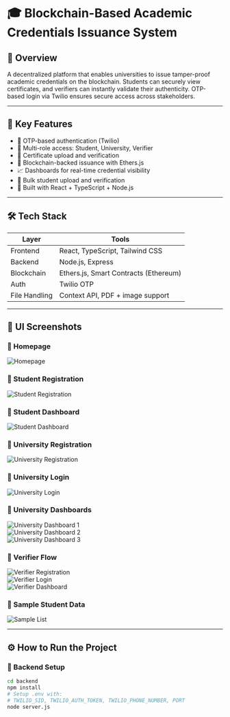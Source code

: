 # 🎓 Blockchain-Based Academic Credentials Issuance System

## 🧠 Overview

A decentralized platform that enables universities to issue tamper-proof academic credentials on the blockchain. Students can securely view certificates, and verifiers can instantly validate their authenticity. OTP-based login via Twilio ensures secure access across stakeholders.

---

## 🚀 Key Features

- 🔐 OTP-based authentication (Twilio)
- 🏫 Multi-role access: Student, University, Verifier
- 📃 Certificate upload and verification
- 🧾 Blockchain-backed issuance with Ethers.js
- 📈 Dashboards for real-time credential visibility
- 📂 Bulk student upload and verification
- 🧠 Built with React + TypeScript + Node.js

---

## 🛠️ Tech Stack

| Layer        | Tools                                |
|--------------|---------------------------------------|
| Frontend     | React, TypeScript, Tailwind CSS       |
| Backend      | Node.js, Express                      |
| Blockchain   | Ethers.js, Smart Contracts (Ethereum) |
| Auth         | Twilio OTP                            |
| File Handling| Context API, PDF + image support      |

---

## 📸 UI Screenshots

### 🔹 Homepage  
![Homepage](./src/Images/outputs/1-Homepage.png)

### 🔹 Student Registration  
![Student Registration](./src/Images/outputs/3-Student-Registration.png)

### 🔹 Student Dashboard  
![Student Dashboard](./src/Images/outputs/5-Student-Dashboard.png)

### 🔹 University Registration  
![University Registration](./src/Images/outputs/5-University-Registration.png)

### 🔹 University Login  
![University Login](./src/Images/outputs/6-University-Login.png)

### 🔹 University Dashboards  
![University Dashboard 1](./src/Images/outputs/7-University-Dashboard-1.png)  
![University Dashboard 2](./src/Images/outputs/8-University-Dashboard-2.png)  
![University Dashboard 3](./src/Images/outputs/9-University-Dashboard-3.png)

### 🔹 Verifier Flow  
![Verifier Registration](./src/Images/outputs/9-Verifier-Registration.png)  
![Verifier Login](./src/Images/outputs/10-Verifier-Login-Page.png)  
![Verifier Dashboard](./src/Images/outputs/11-Verifier-Dashboard.png)

### 🔹 Sample Student Data  
![Sample List](./src/Images/outputs/12-Sample-Students-List.png)

---

## ⚙️ How to Run the Project

### 🔧 Backend Setup

```bash
cd backend
npm install
# Setup .env with:
# TWILIO_SID, TWILIO_AUTH_TOKEN, TWILIO_PHONE_NUMBER, PORT
node server.js
